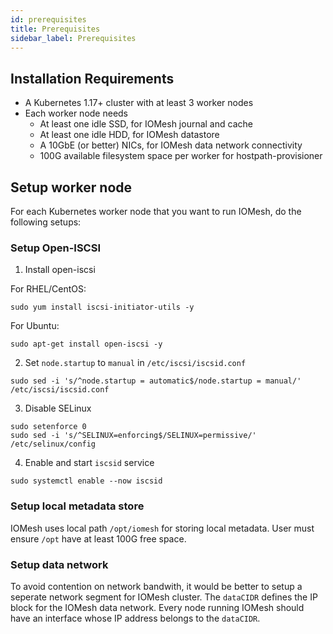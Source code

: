 ```yaml
---
id: prerequisites
title: Prerequisites
sidebar_label: Prerequisites
---
```


## Installation Requirements

- A Kubernetes 1.17+ cluster with at least 3 worker nodes
- Each worker node needs
  - At least one idle SSD, for IOMesh journal and cache
  - At least one idle HDD, for IOMesh datastore
  - A 10GbE (or better) NICs, for IOMesh data network connectivity
  - 100G available filesystem space per worker for hostpath-provisioner

## Setup worker node

For each Kubernetes worker node that you want to run IOMesh, do the following setups:

### Setup Open-ISCSI

1. Install open-iscsi

For RHEL/CentOS:

```shell
sudo yum install iscsi-initiator-utils -y
```

For Ubuntu:

```shell
sudo apt-get install open-iscsi -y
```

2. Set `node.startup` to `manual` in `/etc/iscsi/iscsid.conf`

```shell
sudo sed -i 's/^node.startup = automatic$/node.startup = manual/' /etc/iscsi/iscsid.conf
```

3. Disable SELinux

```shell
sudo setenforce 0
sudo sed -i 's/^SELINUX=enforcing$/SELINUX=permissive/' /etc/selinux/config
```

4. Enable and start `iscsid` service

```shell
sudo systemctl enable --now iscsid
```

### Setup local metadata store

IOMesh uses local path `/opt/iomesh` for storing local metadata. User must ensure `/opt` have at least 100G free space.

### Setup data network

To avoid contention on network bandwith, it would be better to setup a seperate network segment for IOMesh cluster. The `dataCIDR` defines the IP block for the IOMesh data network. Every node running IOMesh should have an interface whose IP address belongs to the `dataCIDR`.
